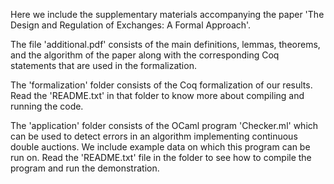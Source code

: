 Here we include the supplementary materials accompanying the paper 'The Design and Regulation of Exchanges: A Formal Approach'.

The file 'additional.pdf' consists of the main definitions, lemmas, theorems, and the algorithm of the paper along with the corresponding Coq statements that are used in the formalization. 

The 'formalization' folder consists of the Coq formalization of our results. Read the 'README.txt' in that folder to know more about compiling and running the code.

The 'application' folder consists of the OCaml program 'Checker.ml' which can be used to detect errors in an algorithm implementing continuous double auctions. We include example data on which this program can be run on. Read the 'README.txt' file in the folder to see how to compile the program and run the demonstration.
